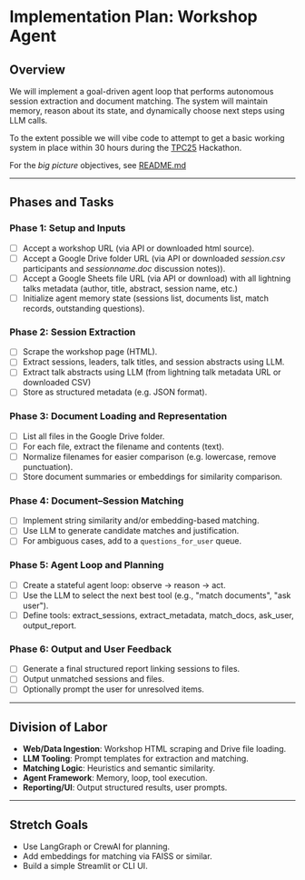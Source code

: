 # Implementation Plan: Workshop Agent

## Overview

We will implement a goal-driven agent loop that performs autonomous session extraction and document matching. The system will maintain memory, reason about its state, and dynamically choose next steps using LLM calls.

To the extent possible we will vibe code to attempt to get a basic working system in place within 30 hours during the 
[TPC25](tpc25.org) Hackathon.


For the *big picture* objectives, see
[README.md](./README.md)

---

## Phases and Tasks

### Phase 1: Setup and Inputs
- [ ] Accept a workshop URL (via API or downloaded html source).
- [ ] Accept a Google Drive folder URL (via API or downloaded *session.csv* participants and *sessionname.doc* discussion notes)).
- [ ] Accept a Google Sheets file URL (via API or download) with all lightning talks metadata (author, title, abstract, session name, etc.)
- [ ] Initialize agent memory state (sessions list, documents list, match records, outstanding questions).

### Phase 2: Session Extraction
- [ ] Scrape the workshop page (HTML).
- [ ] Extract sessions, leaders, talk titles, and session abstracts using LLM.
- [ ] Extract talk abstracts using LLM (from lightning talk metadata URL or downloaded CSV)
- [ ] Store as structured metadata (e.g. JSON format).

### Phase 3: Document Loading and Representation
- [ ] List all files in the Google Drive folder.
- [ ] For each file, extract the filename and contents (text).
- [ ] Normalize filenames for easier comparison (e.g. lowercase, remove punctuation).
- [ ] Store document summaries or embeddings for similarity comparison.

### Phase 4: Document–Session Matching
- [ ] Implement string similarity and/or embedding-based matching.
- [ ] Use LLM to generate candidate matches and justification.
- [ ] For ambiguous cases, add to a `questions_for_user` queue.

### Phase 5: Agent Loop and Planning
- [ ] Create a stateful agent loop: observe → reason → act.
- [ ] Use the LLM to select the next best tool (e.g., "match documents", "ask user").
- [ ] Define tools: extract_sessions, extract_metadata, match_docs, ask_user, output_report.

### Phase 6: Output and User Feedback
- [ ] Generate a final structured report linking sessions to files.
- [ ] Output unmatched sessions and files.
- [ ] Optionally prompt the user for unresolved items.

---

## Division of Labor

- **Web/Data Ingestion**: Workshop HTML scraping and Drive file loading.
- **LLM Tooling**: Prompt templates for extraction and matching.
- **Matching Logic**: Heuristics and semantic similarity.
- **Agent Framework**: Memory, loop, tool execution.
- **Reporting/UI**: Output structured results, user prompts.

---

## Stretch Goals

- Use LangGraph or CrewAI for planning.
- Add embeddings for matching via FAISS or similar.
- Build a simple Streamlit or CLI UI.

